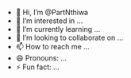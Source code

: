 - 👋 Hi, I’m @PartNthiwa
- 👀 I’m interested in ...
- 🌱 I’m currently learning ...
- 💞️ I’m looking to collaborate on ...
- 📫 How to reach me ...
- 😄 Pronouns: ...
- ⚡ Fun fact: ...

<!---
PartNthiwa/PartNthiwa is a ✨ special ✨ repository because its `README.md` (this file) appears on your GitHub profile.
You can click the Preview link to take a look at your changes.
--->
